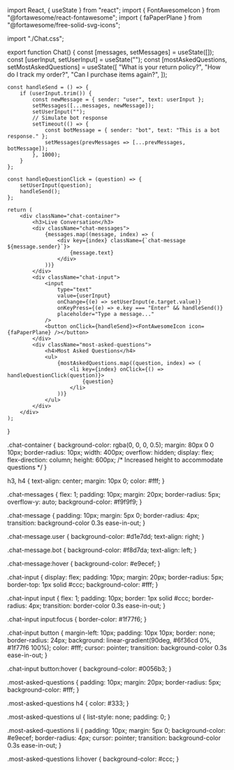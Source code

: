 import React, { useState } from "react";
import { FontAwesomeIcon } from "@fortawesome/react-fontawesome";
import { faPaperPlane } from "@fortawesome/free-solid-svg-icons";

import "./Chat.css";

export function Chat() {
    const [messages, setMessages] = useState([]);
    const [userInput, setUserInput] = useState("");
    const [mostAskedQuestions, setMostAskedQuestions] = useState([
        "What is your return policy?",
        "How do I track my order?",
        "Can I purchase items again?",
    ]);

    const handleSend = () => {
        if (userInput.trim()) {
            const newMessage = { sender: "user", text: userInput };
            setMessages([...messages, newMessage]);
            setUserInput("");
            // Simulate bot response
            setTimeout(() => {
                const botMessage = { sender: "bot", text: "This is a bot response." };
                setMessages(prevMessages => [...prevMessages, botMessage]);
            }, 1000);
        }
    };

    const handleQuestionClick = (question) => {
        setUserInput(question);
        handleSend();
    };

    return (
        <div className="chat-container">
            <h3>Live Conversation</h3>
            <div className="chat-messages">
                {messages.map((message, index) => (
                    <div key={index} className={`chat-message ${message.sender}`}>
                        {message.text}
                    </div>
                ))}
            </div>
            <div className="chat-input">
                <input
                    type="text"
                    value={userInput}
                    onChange={(e) => setUserInput(e.target.value)}
                    onKeyPress={(e) => e.key === "Enter" && handleSend()}
                    placeholder="Type a message..."
                />
                <button onClick={handleSend}><FontAwesomeIcon icon={faPaperPlane} /></button>
            </div>
            <div className="most-asked-questions">
                <h4>Most Asked Questions</h4>
                <ul>
                    {mostAskedQuestions.map((question, index) => (
                        <li key={index} onClick={() => handleQuestionClick(question)}>
                            {question}
                        </li>
                    ))}
                </ul>
            </div>
        </div>
    );
}





.chat-container {
    background-color: rgba(0, 0, 0, 0.5);
    margin: 80px 0 0 10px;
    border-radius: 10px;
    width: 400px;
    overflow: hidden;
    display: flex;
    flex-direction: column;
    height: 600px; /* Increased height to accommodate questions */
}

h3, h4 {
    text-align: center;
    margin: 10px 0;
    color: #fff;
}

.chat-messages {
    flex: 1;
    padding: 10px;
    margin: 20px;
    border-radius: 5px;
    overflow-y: auto;
    background-color: #f9f9f9;
}

.chat-message {
    padding: 10px;
    margin: 5px 0;
    border-radius: 4px;
    transition: background-color 0.3s ease-in-out;
}

.chat-message.user {
    background-color: #d1e7dd;
    text-align: right;
}

.chat-message.bot {
    background-color: #f8d7da;
    text-align: left;
}

.chat-message:hover {
    background-color: #e9ecef;
}

.chat-input {
    display: flex;
    padding: 10px;
    margin: 20px;
    border-radius: 5px;
    border-top: 1px solid #ccc;
    background-color: #fff;
}

.chat-input input {
    flex: 1;
    padding: 10px;
    border: 1px solid #ccc;
    border-radius: 4px;
    transition: border-color 0.3s ease-in-out;
}

.chat-input input:focus {
    border-color: #1f77f6;
}

.chat-input button {
    margin-left: 10px;
    padding: 10px 10px;
    border: none;
    border-radius: 24px;
    background: linear-gradient(90deg, #6f36cd 0%, #1f77f6 100%);
    color: #fff;
    cursor: pointer;
    transition: background-color 0.3s ease-in-out;
}

.chat-input button:hover {
    background-color: #0056b3;
}

.most-asked-questions {
    padding: 10px;
    margin: 20px;
    border-radius: 5px;
    background-color: #fff;
}

.most-asked-questions h4 {
    color: #333;
}

.most-asked-questions ul {
    list-style: none;
    padding: 0;
}

.most-asked-questions li {
    padding: 10px;
    margin: 5px 0;
    background-color: #e9ecef;
    border-radius: 4px;
    cursor: pointer;
    transition: background-color 0.3s ease-in-out;
}

.most-asked-questions li:hover {
    background-color: #ccc;
}
